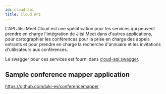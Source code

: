 ```yaml
---
id: cloud-api
title: Cloud API
---
```


L'API Jitsi Meet Cloud est une spécification pour les services qui peuvent prendre en charge l'intégration de Jitsi Meet dans d'autres applications, pour cartographier les conférences pour la prise en charge des appels entrants et pour prendre en charge la recherche d'annuaire et les invitations d'utilisateurs aux conférences.

Le swagger pour ces services est fourni dans [cloud-api.swagger](https://github.com/jitsi/jitsi-meet/blob/master/resources/cloud-api.swagger).

## Sample conference mapper application

https://github.com/luki-ev/conferencemapper